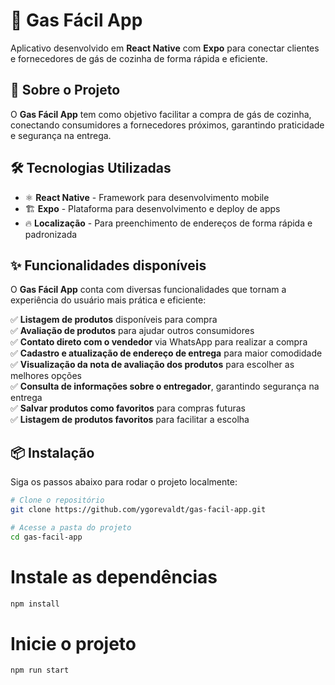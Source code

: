# 🚀 Gas Fácil App

Aplicativo desenvolvido em **React Native** com **Expo** para conectar clientes e fornecedores de gás de cozinha de forma rápida e eficiente.

## 📌 Sobre o Projeto

O **Gas Fácil App** tem como objetivo facilitar a compra de gás de cozinha, conectando consumidores a fornecedores próximos, garantindo praticidade e segurança na entrega.

## 🛠️ Tecnologias Utilizadas

- ⚛️ **React Native** - Framework para desenvolvimento mobile
- 🏗️ **Expo** - Plataforma para desenvolvimento e deploy de apps
- 🔥 **Localização** - Para preenchimento de endereços de forma rápida e padronizada

## ✨ Funcionalidades disponíveis

O **Gas Fácil App** conta com diversas funcionalidades que tornam a experiência do usuário mais prática e eficiente:

✅ **Listagem de produtos** disponíveis para compra  
✅ **Avaliação de produtos** para ajudar outros consumidores  
✅ **Contato direto com o vendedor** via WhatsApp para realizar a compra  
✅ **Cadastro e atualização de endereço de entrega** para maior comodidade  
✅ **Visualização da nota de avaliação dos produtos** para escolher as melhores opções  
✅ **Consulta de informações sobre o entregador**, garantindo segurança na entrega  
✅ **Salvar produtos como favoritos** para compras futuras  
✅ **Listagem de produtos favoritos** para facilitar a escolha

## 📦 Instalação

Siga os passos abaixo para rodar o projeto localmente:

```bash
# Clone o repositório
git clone https://github.com/ygorevaldt/gas-facil-app.git
```

```bash
# Acesse a pasta do projeto
cd gas-facil-app
```

# Instale as dependências

```bash
npm install
```

# Inicie o projeto

```bash
npm run start
```
